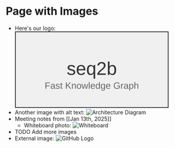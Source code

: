 # Page with Images

- Here's our logo: ![seq2b Logo](../assets/seq2b-logo.svg)
- Another image with alt text: ![Architecture Diagram](../assets/architecture.png)
- Meeting notes from [[Jan 13th, 2025]]
  - Whiteboard photo: ![Whiteboard](../assets/whiteboard.jpg)
- TODO Add more images
- External image: ![GitHub Logo](https://github.githubassets.com/images/modules/logos_page/GitHub-Mark.png)